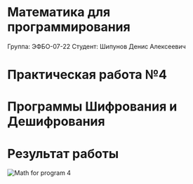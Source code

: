 # Математика для программирования
Группа: ЭФБО-07-22 Студент: Шипунов Денис Алексеевич 
# Практическая работа №4
# Программы Шифрования и Дешифрования
# Результат работы
![Math for program 4](https://github.com/user-attachments/assets/7e92435a-d094-4e65-9cf3-cb4903f09eb5)
